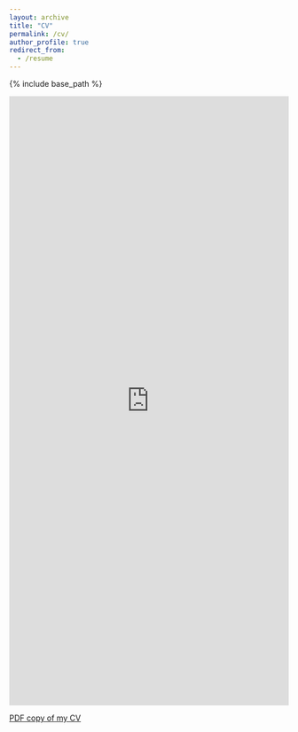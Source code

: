 ```yaml
---
layout: archive
title: "CV"
permalink: /cv/
author_profile: true
redirect_from:
  - /resume
---
```


{% include base_path %}

<!--
Education
======
* Ph.D in Version Control Theory, GitHub University, 2018 (expected)
* M.S. in Jekyll, GitHub University, 2014
* B.S. in Mechanical Engineering, University of California, Santa Barbara, 2023

Work experience
======
* Spring 2024: Academic Pages Collaborator
  * GitHub University
  * Duties includes: Updates and improvements to template
  * Supervisor: The Users

* Fall 2015: Research Assistant
  * GitHub University
  * Duties included: Merging pull requests
  * Supervisor: Professor Hub

* Summer 2015: Research Assistant
  * GitHub University
  * Duties included: Tagging issues
  * Supervisor: Professor Git
  
Skills
======
* Skill 1
* Skill 2
  * Sub-skill 2.1
  * Sub-skill 2.2
  * Sub-skill 2.3
* Skill 3

Publications
======
  <ul>{% for post in site.publications reversed %}
    {% include archive-single-cv.html %}
  {% endfor %}</ul>
  
Talks
======
  <ul>{% for post in site.talks reversed %}
    {% include archive-single-talk-cv.html  %}
  {% endfor %}</ul>
  
Teaching
======
  <ul>{% for post in site.teaching reversed %}
    {% include archive-single-cv.html %}
  {% endfor %}</ul>
  
Service and leadership
======
* Currently signed in to 43 different slack teams
-->
<!-- <embed src="https://github.com/cnick1/CV/raw/master/main.pdf" width="600px" height="500px" /> -->
<iframe src="https://docs.google.com/gview?url=https://github.com/nguyensteven01/CV/raw/main/resume.pdf&embedded=true" 
style="width:100%;height:1100px;" 
frameborder="0"></iframe>

[PDF copy of my CV](https://github.com/nguyensteven01/CV/raw/main/main.pdf)
